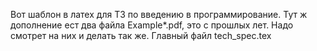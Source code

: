 Вот шаблон в латех для ТЗ по введению в программирование.
Тут ж дополнение ест два файла Example*.pdf, это с прошлых лет. Надо смотрет на них и делать так же.
Главный файл tech_spec.tex
